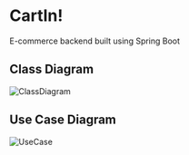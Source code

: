 # CartIn!
E-commerce backend built using Spring Boot 


## Class Diagram
![ClassDiagram](https://user-images.githubusercontent.com/49692080/216576671-753e11d7-e675-48f6-b962-6f283fece2d9.png)

## Use Case Diagram
![UseCase](https://user-images.githubusercontent.com/49692080/216576778-512ac0a5-8a8f-4a3e-80a4-2e786b562c1d.png)
